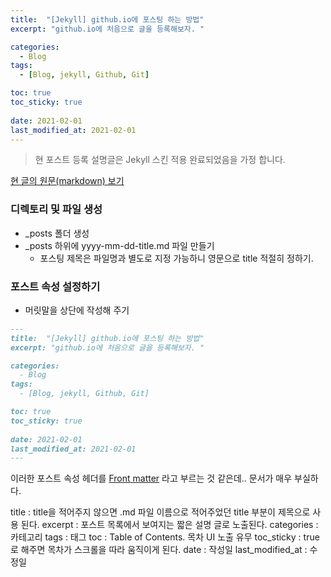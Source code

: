 ```yaml
---
title:  "[Jekyll] github.io에 포스팅 하는 방법"
excerpt: "github.io에 처음으로 글을 등록해보자. "

categories:
  - Blog
tags:
  - [Blog, jekyll, Github, Git]

toc: true
toc_sticky: true
 
date: 2021-02-01
last_modified_at: 2021-02-01
---
```



> 현 포스트 등록 설명글은 Jekyll 스킨 적용 완료되었음을 가정 합니다.


[현 글의 원문(markdown) 보기](https://github.com/wanderg84/wanderg84.github.io/blob/main/_posts/2021-02-01-test_post.md)


### 디렉토리 및 파일 생성
- _posts 폴더 생성
- _posts 하위에 yyyy-mm-dd-title.md 파일 만들기 
	- 포스팅 제목은 파일명과 별도로 지정 가능하니 영문으로 title 적절히 정하기.
	

### 포스트 속성 설정하기
- 머릿말을 상단에 작성해 주기

```markdown
---
title:  "[Jekyll] github.io에 포스팅 하는 방법"
excerpt: "github.io에 처음으로 글을 등록해보자. "

categories:
  - Blog
tags:
  - [Blog, jekyll, Github, Git]

toc: true
toc_sticky: true
 
date: 2021-02-01
last_modified_at: 2021-02-01
---
```
이러한 포스트 속성 헤더를 [Front matter](https://jekyllrb.com/docs/front-matter/) 라고 부르는 것 같은데..
문서가 매우 부실하다.

title : title을 적어주지 않으면 .md 파일 이름으로 적어주었던 title 부분이 제목으로 사용 된다. 
excerpt : 포스트 목록에서 보여지는 짧은 설명 글로 노출된다. 
categories : 카테고리 
tags : 태그 
toc : Table of Contents. 목차 UI 노출 유무 
toc_sticky : true로 해주면 목차가 스크롤을 따라 움직이게 된다. 
date : 작성일 
last_modified_at : 수정일 


